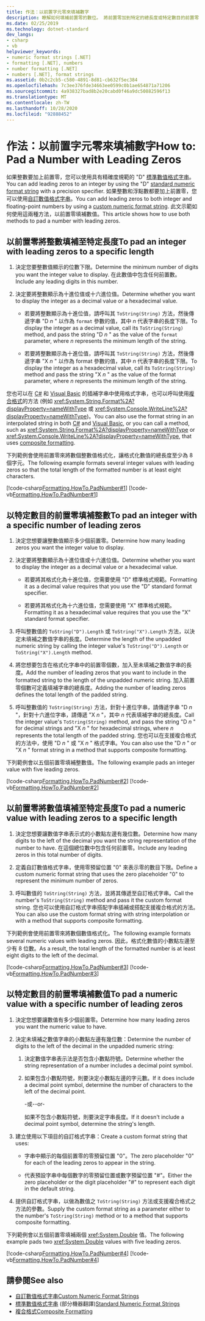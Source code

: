 ```yaml
---
title: 作法：以前置字元零來填補數字
description: 瞭解如何填補前置零的數位。 將前置零加到特定的總長度或特定數目的前置零的整數或數值。
ms.date: 02/25/2019
ms.technology: dotnet-standard
dev_langs:
- csharp
- vb
helpviewer_keywords:
- numeric format strings [.NET]
- formatting [.NET], numbers
- number formatting [.NET]
- numbers [.NET], format strings
ms.assetid: 0b2c2cb5-c580-4891-8d81-cb632f5ec384
ms.openlocfilehash: 7c3ee376fde34663ee0599c0b1ae654871a71206
ms.sourcegitcommit: 4a938327bad8b2e20cabd0f46a9dc50882596f13
ms.translationtype: MT
ms.contentlocale: zh-TW
ms.lasthandoff: 10/28/2020
ms.locfileid: "92888452"
---
```

# <a name="how-to-pad-a-number-with-leading-zeros"></a><span data-ttu-id="8050a-104">作法：以前置字元零來填補數字</span><span class="sxs-lookup"><span data-stu-id="8050a-104">How to: Pad a Number with Leading Zeros</span></span>

<span data-ttu-id="8050a-105">如果整數要加上前置零，您可以使用具有精確度規範的 "D" [標準數值格式字串](standard-numeric-format-strings.md)。</span><span class="sxs-lookup"><span data-stu-id="8050a-105">You can add leading zeros to an integer by using the "D" [standard numeric format string](standard-numeric-format-strings.md) with a precision specifier.</span></span> <span data-ttu-id="8050a-106">如果整數和浮點數都要加上前置零，您可以使用[自訂數值格式字串](custom-numeric-format-strings.md)。</span><span class="sxs-lookup"><span data-stu-id="8050a-106">You can add leading zeros to both integer and floating-point numbers by using a [custom numeric format string](custom-numeric-format-strings.md).</span></span> <span data-ttu-id="8050a-107">此文示範如何使用這兩種方法，以前置零填補數值。</span><span class="sxs-lookup"><span data-stu-id="8050a-107">This article shows how to use both methods to pad a number with leading zeros.</span></span>

## <a name="to-pad-an-integer-with-leading-zeros-to-a-specific-length"></a><span data-ttu-id="8050a-108">以前置零將整數填補至特定長度</span><span class="sxs-lookup"><span data-stu-id="8050a-108">To pad an integer with leading zeros to a specific length</span></span>

1. <span data-ttu-id="8050a-109">決定您要整數值顯示的位數下限。</span><span class="sxs-lookup"><span data-stu-id="8050a-109">Determine the minimum number of digits you want the integer value to display.</span></span> <span data-ttu-id="8050a-110">在此數值中包含任何前置數。</span><span class="sxs-lookup"><span data-stu-id="8050a-110">Include any leading digits in this number.</span></span>

1. <span data-ttu-id="8050a-111">決定要將整數顯示為十進位值或十六進位值。</span><span class="sxs-lookup"><span data-stu-id="8050a-111">Determine whether you want to display the integer as a decimal value or a hexadecimal value.</span></span>

    - <span data-ttu-id="8050a-112">若要將整數顯示為十進位值，請呼叫其 `ToString(String)` 方法，然後傳遞字串 "D *n* " 以作為 `format` 參數的值，其中 *n* 代表字串的長度下限。</span><span class="sxs-lookup"><span data-stu-id="8050a-112">To display the integer as a decimal value, call its `ToString(String)` method, and pass the string "D *n* " as the value of the `format` parameter, where *n* represents the minimum length of the string.</span></span>

    - <span data-ttu-id="8050a-113">若要將整數顯示為十進位值，請呼叫其 `ToString(String)` 方法，然後傳遞字串 "X *n* " 以作為 format 參數的值，其中 *n* 代表字串的長度下限。</span><span class="sxs-lookup"><span data-stu-id="8050a-113">To display the integer as a hexadecimal value, call its `ToString(String)` method and pass the string "X *n* " as the value of the format parameter, where *n* represents the minimum length of the string.</span></span>

<span data-ttu-id="8050a-114">您也可以在 [C#](../../csharp/language-reference/tokens/interpolated.md) 和 [Visual Basic](../../visual-basic/programming-guide/language-features/strings/interpolated-strings.md) 的插補字串中使用格式字串，也可以呼叫使用[複合格式](composite-formatting.md)的方法 (例如 <xref:System.String.Format%2A?displayProperty=nameWithType> 或 <xref:System.Console.WriteLine%2A?displayProperty=nameWithType>)。</span><span class="sxs-lookup"><span data-stu-id="8050a-114">You can also use the format string in an interpolated string in both [C#](../../csharp/language-reference/tokens/interpolated.md) and [Visual Basic](../../visual-basic/programming-guide/language-features/strings/interpolated-strings.md), or you can call a method, such as <xref:System.String.Format%2A?displayProperty=nameWithType> or <xref:System.Console.WriteLine%2A?displayProperty=nameWithType>, that uses [composite formatting](composite-formatting.md).</span></span>

<span data-ttu-id="8050a-115">下列範例會使用前置零來將數個整數值格式化，讓格式化數值的總長度至少為 8 個字元。</span><span class="sxs-lookup"><span data-stu-id="8050a-115">The following example formats several integer values with leading zeros so that the total length of the formatted number is at least eight characters.</span></span>

[!code-csharp[Formatting.HowTo.PadNumber#1](../../../samples/snippets/csharp/VS_Snippets_CLR/Formatting.HowTo.PadNumber/cs/Pad1.cs#1)]
[!code-vb[Formatting.HowTo.PadNumber#1](../../../samples/snippets/visualbasic/VS_Snippets_CLR/Formatting.HowTo.PadNumber/vb/Pad1.vb#1)]

## <a name="to-pad-an-integer-with-a-specific-number-of-leading-zeros"></a><span data-ttu-id="8050a-116">以特定數目的前置零填補整數</span><span class="sxs-lookup"><span data-stu-id="8050a-116">To pad an integer with a specific number of leading zeros</span></span>

1. <span data-ttu-id="8050a-117">決定您想要讓整數值顯示多少個前置零。</span><span class="sxs-lookup"><span data-stu-id="8050a-117">Determine how many leading zeros you want the integer value to display.</span></span>

1. <span data-ttu-id="8050a-118">決定要將整數顯示為十進位值或十六進位值。</span><span class="sxs-lookup"><span data-stu-id="8050a-118">Determine whether you want to display the integer as a decimal value or a hexadecimal value.</span></span>

    - <span data-ttu-id="8050a-119">若要將其格式化為十進位值，您需要使用 "D" 標準格式規範。</span><span class="sxs-lookup"><span data-stu-id="8050a-119">Formatting it as a decimal value requires that you use the "D" standard format specifier.</span></span>

    - <span data-ttu-id="8050a-120">若要將其格式化為十六進位值，您需要使用 "X" 標準格式規範。</span><span class="sxs-lookup"><span data-stu-id="8050a-120">Formatting it as a hexadecimal value requires that you use the "X" standard format specifier.</span></span>

1. <span data-ttu-id="8050a-121">呼叫整數值的 `ToString("D").Length` 或 `ToString("X").Length` 方法，以決定未填補之數值字串的長度。</span><span class="sxs-lookup"><span data-stu-id="8050a-121">Determine the length of the unpadded numeric string by calling the integer value's `ToString("D").Length` or `ToString("X").Length` method.</span></span>

1. <span data-ttu-id="8050a-122">將您想要包含在格式化字串中的前置零個數，加入至未填補之數值字串的長度。</span><span class="sxs-lookup"><span data-stu-id="8050a-122">Add the number of leading zeros that you want to include in the formatted string to the length of the unpadded numeric string.</span></span> <span data-ttu-id="8050a-123">加入前置零個數可定義填補字串的總長度。</span><span class="sxs-lookup"><span data-stu-id="8050a-123">Adding the number of leading zeros defines the total length of the padded string.</span></span>

1. <span data-ttu-id="8050a-124">呼叫整數值的 `ToString(String)` 方法，針對十進位字串，請傳遞字串 "D *n* "，針對十六進位字串，請傳遞 "X *n* "，其中 *n* 代表填補字串的總長度。</span><span class="sxs-lookup"><span data-stu-id="8050a-124">Call the integer value's `ToString(String)` method, and pass the string "D *n* " for decimal strings and "X *n* " for hexadecimal strings, where *n* represents the total length of the padded string.</span></span> <span data-ttu-id="8050a-125">您也可以在支援複合格式的方法中，使用 "D *n* " 或 "X *n* " 格式字串。</span><span class="sxs-lookup"><span data-stu-id="8050a-125">You can also use the "D *n* " or "X *n* " format string in a method that supports composite formatting.</span></span>

<span data-ttu-id="8050a-126">下列範例會以五個前置零填補整數值。</span><span class="sxs-lookup"><span data-stu-id="8050a-126">The following example pads an integer value with five leading zeros.</span></span>

[!code-csharp[Formatting.HowTo.PadNumber#2](../../../samples/snippets/csharp/VS_Snippets_CLR/Formatting.HowTo.PadNumber/cs/Pad1.cs#2)]
[!code-vb[Formatting.HowTo.PadNumber#2](../../../samples/snippets/visualbasic/VS_Snippets_CLR/Formatting.HowTo.PadNumber/vb/Pad1.vb#2)]

## <a name="to-pad-a-numeric-value-with-leading-zeros-to-a-specific-length"></a><span data-ttu-id="8050a-127">以前置零將數值填補至特定長度</span><span class="sxs-lookup"><span data-stu-id="8050a-127">To pad a numeric value with leading zeros to a specific length</span></span>

1. <span data-ttu-id="8050a-128">決定您想要讓數值字串表示式的小數點左邊有幾位數。</span><span class="sxs-lookup"><span data-stu-id="8050a-128">Determine how many digits to the left of the decimal you want the string representation of the number to have.</span></span> <span data-ttu-id="8050a-129">在這個總位數中包含任何前置零。</span><span class="sxs-lookup"><span data-stu-id="8050a-129">Include any leading zeros in this total number of digits.</span></span>

1. <span data-ttu-id="8050a-130">定義自訂數值格式字串，使用零預留位置 "0" 來表示零的數目下限。</span><span class="sxs-lookup"><span data-stu-id="8050a-130">Define a custom numeric format string that uses the zero placeholder "0" to represent the minimum number of zeros.</span></span>

1. <span data-ttu-id="8050a-131">呼叫數值的 `ToString(String)` 方法，並將其傳遞至自訂格式字串。</span><span class="sxs-lookup"><span data-stu-id="8050a-131">Call the number's `ToString(String)` method and pass it the custom format string.</span></span> <span data-ttu-id="8050a-132">您也可以使用自訂格式字串搭配字串插補或搭配支援複合格式的方法。</span><span class="sxs-lookup"><span data-stu-id="8050a-132">You can also use the custom format string with string interpolation or with a method that supports composite formatting.</span></span>

<span data-ttu-id="8050a-133">下列範例會使用前置零來將數個數值格式化。</span><span class="sxs-lookup"><span data-stu-id="8050a-133">The following example formats several numeric values with leading zeros.</span></span> <span data-ttu-id="8050a-134">因此，格式化數值的小數點左邊至少有 8 位數。</span><span class="sxs-lookup"><span data-stu-id="8050a-134">As a result, the total length of the formatted number is at least eight digits to the left of the decimal.</span></span>

[!code-csharp[Formatting.HowTo.PadNumber#3](../../../samples/snippets/csharp/VS_Snippets_CLR/Formatting.HowTo.PadNumber/cs/Pad1.cs#3)]
[!code-vb[Formatting.HowTo.PadNumber#3](../../../samples/snippets/visualbasic/VS_Snippets_CLR/Formatting.HowTo.PadNumber/vb/Pad1.vb#3)]

## <a name="to-pad-a-numeric-value-with-a-specific-number-of-leading-zeros"></a><span data-ttu-id="8050a-135">以特定數目的前置零填補數值</span><span class="sxs-lookup"><span data-stu-id="8050a-135">To pad a numeric value with a specific number of leading zeros</span></span>

1. <span data-ttu-id="8050a-136">決定您想要讓數值有多少個前置零。</span><span class="sxs-lookup"><span data-stu-id="8050a-136">Determine how many leading zeros you want the numeric value to have.</span></span>

1. <span data-ttu-id="8050a-137">決定未填補之數值字串的小數點左邊有幾位數：</span><span class="sxs-lookup"><span data-stu-id="8050a-137">Determine the number of digits to the left of the decimal in the unpadded numeric string:</span></span>

    1. <span data-ttu-id="8050a-138">決定數值字串表示法是否包含小數點符號。</span><span class="sxs-lookup"><span data-stu-id="8050a-138">Determine whether the string representation of a number includes a decimal point symbol.</span></span>

    1. <span data-ttu-id="8050a-139">如果包含小數點符號，則要決定小數點左邊的字元數。</span><span class="sxs-lookup"><span data-stu-id="8050a-139">If it does include a decimal point symbol, determine the number of characters to the left of the decimal point.</span></span>

         <span data-ttu-id="8050a-140">-或-</span><span class="sxs-lookup"><span data-stu-id="8050a-140">-or-</span></span>

         <span data-ttu-id="8050a-141">如果不包含小數點符號，則要決定字串長度。</span><span class="sxs-lookup"><span data-stu-id="8050a-141">If it doesn't include a decimal point symbol, determine the string's length.</span></span>

1. <span data-ttu-id="8050a-142">建立使用以下項目的自訂格式字串：</span><span class="sxs-lookup"><span data-stu-id="8050a-142">Create a custom format string that uses:</span></span>

    - <span data-ttu-id="8050a-143">字串中顯示的每個前置零的零預留位置 "0"。</span><span class="sxs-lookup"><span data-stu-id="8050a-143">The zero placeholder "0" for each of the leading zeros to appear in the string.</span></span>

    - <span data-ttu-id="8050a-144">代表預設字串中每個數字的零預留位置或數字預留位置 "#"。</span><span class="sxs-lookup"><span data-stu-id="8050a-144">Either the zero placeholder or the digit placeholder "#" to represent each digit in the default string.</span></span>

1. <span data-ttu-id="8050a-145">提供自訂格式字串，以做為數值之 `ToString(String)` 方法或支援複合格式之方法的參數。</span><span class="sxs-lookup"><span data-stu-id="8050a-145">Supply the custom format string as a parameter either to the number's `ToString(String)` method or to a method that supports composite formatting.</span></span>

<span data-ttu-id="8050a-146">下列範例會以五個前置零填補兩個 <xref:System.Double> 值。</span><span class="sxs-lookup"><span data-stu-id="8050a-146">The following example pads two <xref:System.Double> values with five leading zeros.</span></span>

[!code-csharp[Formatting.HowTo.PadNumber#4](../../../samples/snippets/csharp/VS_Snippets_CLR/Formatting.HowTo.PadNumber/cs/Pad1.cs#4)]
[!code-vb[Formatting.HowTo.PadNumber#4](../../../samples/snippets/visualbasic/VS_Snippets_CLR/Formatting.HowTo.PadNumber/vb/Pad1.vb#4)]

## <a name="see-also"></a><span data-ttu-id="8050a-147">請參閱</span><span class="sxs-lookup"><span data-stu-id="8050a-147">See also</span></span>

- [<span data-ttu-id="8050a-148">自訂數值格式字串</span><span class="sxs-lookup"><span data-stu-id="8050a-148">Custom Numeric Format Strings</span></span>](custom-numeric-format-strings.md)
- <span data-ttu-id="8050a-149">[標準數值格式字串](standard-numeric-format-strings.md) \(部分機器翻譯\)</span><span class="sxs-lookup"><span data-stu-id="8050a-149">[Standard Numeric Format Strings](standard-numeric-format-strings.md)</span></span>
- [<span data-ttu-id="8050a-150">複合格式</span><span class="sxs-lookup"><span data-stu-id="8050a-150">Composite Formatting</span></span>](composite-formatting.md)
